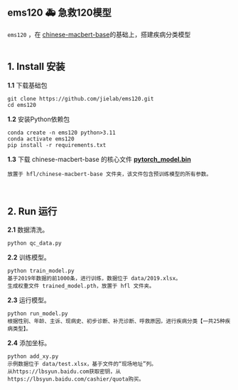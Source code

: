 
## ems120 🚑 急救120模型

`ems120` ，在 [chinese-macbert-base](https://huggingface.co/hfl/chinese-macbert-base)的基础上，搭建疾病分类模型
<br><br>


## 1. Install 安装

<b>1.1</b> 下载基础包
```  
git clone https://github.com/jielab/ems120.git
cd ems120
``` 

<b>1.2</b> 安装Python依赖包
``` 
conda create -n ems120 python>3.11
conda activate ems120
pip install -r requirements.txt
``` 

<b>1.3</b> 下载 chinese-macbert-base 的核心文件 <b>[pytorch_model.bin](https://huggingface.co/hfl/chinese-macbert-base/tree/main)</b>
```  
放置于 hfl/chinese-macbert-base 文件夹，该文件包含预训练模型的所有参数。
```  
<br>


## 2. Run 运行

<b>2.1</b>  数据清洗。
```
python qc_data.py
```

<b>2.2</b>  训练模型。
```
python train_model.py
基于2019年数据的前1000条，进行训练，数据位于 data/2019.xlsx。
生成权重文件 trained_model.pth，放置于 hfl 文件夹。
```

<b>2.3</b>  运行模型。
```
python run_model.py
根据性别、年龄、主诉、现病史、初步诊断、补充诊断、呼救原因，进行疾病分类【一共25种疾病类型】。
```

<b>2.4</b>  添加坐标。
```
python add_xy.py 
示例数据位于 data/test.xlsx，基于文件的“现场地址”列。
从https://lbsyun.baidu.com获取密钥，从https://lbsyun.baidu.com/cashier/quota购买。
```



